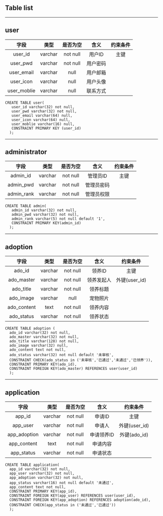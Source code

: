 ## Table list
---
## user

|字段|类型|是否为空|含义|约束条件|
|:-:|:-:|:-:|:-:|:-:|
|user_id|varchar|not null|用户ID|主键|
|user_pwd|varchar|not null|用户密码||
|user_email|varchar|null|用户邮箱||
|user_icon|varchar|null|用户头像||
|user_moblie|varchar|null|联系方式|||

```
CREATE TABLE user(
   user_id varchar(32) not null,
   user_pwd varchar(32) not null,
   user_email varchar(64) null,
   user_icon varchar(64) null,
   user_moblie varchar(16) null,
   CONSTRAINT PRIMARY KEY (user_id)
  );
```
---
## administrator

|字段|类型|是否为空|含义|约束条件|
|:-:|:-:|:-:|:-:|:-:|
|admin_id|varchar|not null|管理员ID|主键|
|admin_pwd|varchar|not null|管理员密码||
|admin_rank|varchar|not null|管理员权限|||

```
CREATE TABLE admin(
   admin_id varchar(32) not null,
   admin_pwd varchar(32) not null,
   admin_rank varchar(5) not null default '1',
   CONSTRAINT PRIMARY KEY(admin_id)
  );
```
---
## adoption

|字段|类型|是否为空|含义|约束条件|
|:-:|:-:|:-:|:-:|:-:|
|ado_id|varchar|not null|领养ID|主键|
|ado_master|varchar|not null|领养发起人|外键(user_id)|
|ado_title|varchar|not null|领养标题||
|ado_image|varchar|null|宠物照片||
|ado_content|text|not null|领养内容||
|ado_status|varchar|not null|领养状态|||


```
CREATE TABLE adoption (
  ado_id varchar(32) not null,
  ado_master varchar(32) not null,
  ado_title varchar(128) not null,
  ado_image varchar(32) null,
  ado_content text not null,
  ado_status varchar(32) not null default '未审核',
  CONSTRAINT CHECK(ado_status in ('未审核','已通过','未通过','已领养')),
  CONSTRAINT PRIMARY KEY(ado_id),
  CONSTRAINT FOREIGN KEY(ado_master) REFERENCES user(user_id)
  );
```
---
## application

|字段|类型|是否为空|含义|约束条件|
|:-:|:-:|:-:|:-:|:-:|
|app_id|varchar|not null|申请ID|主键|
|app_user|varchar|not null|申请人|外键(user_id)|
|app_adoption|varchar|not null|申请领养ID|外键(ado_id)|
|app_content|text|not null|申请内容||
|app_status|varchar|not null|申请状态|||

```
CREATE TABLE application(
  app_id varchar(32) not null,
  app_user varchar(32) not null,
  app_adoption varchar(32) not null,
  app_status varchar(16) not null default '未通过',
  app_content text not null,
  CONSTRAINT PRIMARY KEY(app_id),
  CONSTRAINT FOREIGN KEY(app_user) REFERENCES user(user_id),
  CONSTRAINT FOREIGN KEY(app_adoption) REFERENCES adoption(ado_id),
  CONSTRAINT CHECK(app_status in ('未通过','已通过'))
  );
```
